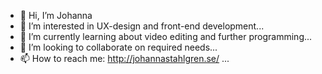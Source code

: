 - 👋 Hi, I’m Johanna
- 👀 I’m interested in UX-design and front-end development...
- 🌱 I’m currently learning about video editing and further programming...
- 💞️ I’m looking to collaborate on required needs...
- 📫 How to reach me: http://johannastahlgren.se/ ...

<!---
Johanna-stah/Johanna-stah is a ✨ special ✨ repository because its `README.md` (this file) appears on your GitHub profile.
You can click the Preview link to take a look at your changes.
--->
